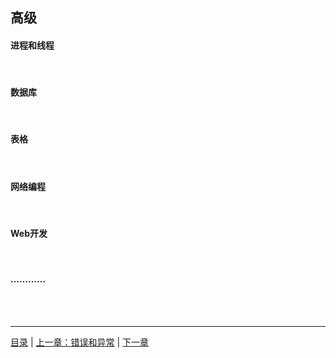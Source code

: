 ## 高级

#### 进程和线程
<br>

#### 数据库
<br>

#### 表格
<br>

#### 网络编程
<br>

#### Web开发
<br>

#### …………

<br><br>

-----

[目录](https://github.com/ykqmain/Learning-Python-with-Git) | [上一章：错误和异常](https://github.com/ykqmain/Learning-Python-with-Git/blob/master/text/7.md) | [下一章](https://www.python.org)

